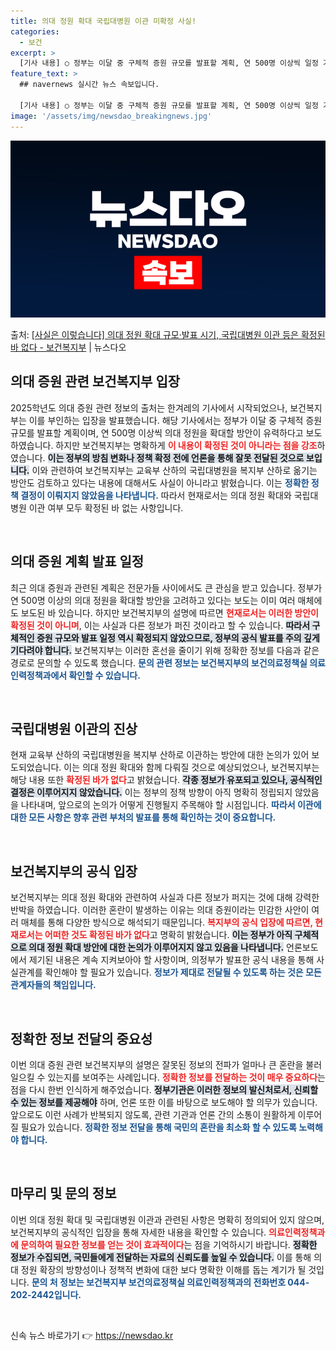 ```yaml
---
title: 의대 정원 확대 국립대병원 이관 미확정 사실!
categories:
  - 보건
excerpt: >
  [기사 내용] ○ 정부는 이달 중 구체적 증원 규모를 발표할 계획, 연 500명 이상씩 일정 기간 의대 정원…
feature_text: >
  ## navernews 실시간 뉴스 속보입니다.

  [기사 내용] ○ 정부는 이달 중 구체적 증원 규모를 발표할 계획, 연 500명 이상씩 일정 기간 의대 정원…
image: '/assets/img/newsdao_breakingnews.jpg'
---
```


![뉴스다오 속보](/assets/img/newsdao_breakingnews.jpg)

<p>출처: <a href="https://newsdao.kr/2151" rel="dofollow">[사실은 이렇습니다] 의대 정원 확대 규모·발표 시기, 국립대병원 이관 등은 확정된 바 없다 - 보건복지부</a> | 뉴스다오</p>

<h2 data-ke-size="size26">의대 증원 관련 보건복지부 입장</h2>

<p data-ke-size="size16">2025학년도 의대 증원 관련 정보의 출처는 한겨레의 기사에서 시작되었으나, 보건복지부는 이를 부인하는 입장을 발표했습니다. 해당 기사에서는 정부가 이달 중 구체적 증원 규모를 발표할 계획이며, 연 500명 이상씩 의대 정원을 확대할 방안이 유력하다고 보도하였습니다. 하지만 보건복지부는 명확하게 <b><span style="color: #ee2323;">이 내용이 확정된 것이 아니라는 점을 강조</span></b>하였습니다. <b><span style="background-color: #21538527;">이는 정부의 방침 변화나 정책 확정 전에 언론을 통해 잘못 전달된 것으로 보입니다.</span></b> 이와 관련하여 보건복지부는 교육부 산하의 국립대병원을 복지부 산하로 옮기는 방안도 검토하고 있다는 내용에 대해서도 사실이 아니라고 밝혔습니다. 이는 <b><span style="color: #1a5490;">정확한 정책 결정이 이뤄지지 않았음을 나타냅니다.</span></b> 따라서 현재로서는 의대 정원 확대와 국립대병원 이관 여부 모두 확정된 바 없는 사항입니다.</p>

<p data-ke-size="size16">&nbsp;</p>

<h2 data-ke-size="size26">의대 증원 계획 발표 일정</h2>

<p data-ke-size="size16">최근 의대 증원과 관련된 계획은 전문가들 사이에서도 큰 관심을 받고 있습니다. 정부가 연 500명 이상의 의대 정원을 확대할 방안을 고려하고 있다는 보도는 이미 여러 매체에도 보도된 바 있습니다. 하지만 보건복지부의 설명에 따르면 <b><span style="color: #ee2323;">현재로서는 이러한 방안이 확정된 것이 아니며</span></b>, 이는 사실과 다른 정보가 퍼진 것이라고 할 수 있습니다.  <b><span style="background-color: #21538527;">따라서 구체적인 증원 규모와 발표 일정 역시 확정되지 않았으므로, 정부의 공식 발표를 주의 깊게 기다려야 합니다.</span></b> 보건복지부는 이러한 혼선을 줄이기 위해 정확한 정보를 다음과 같은 경로로 문의할 수 있도록 했습니다. <b><span style="color: #1a5490;">문의 관련 정보는 보건복지부의 보건의료정책실 의료인력정책과에서 확인할 수 있습니다.</span></b></p>

<p data-ke-size="size16">&nbsp;</p>

<h2 data-ke-size="size26">국립대병원 이관의 진상</h2>

<p data-ke-size="size16">현재 교육부 산하의 국립대병원을 복지부 산하로 이관하는 방안에 대한 논의가 있어 보도되었습니다. 이는 의대 정원 확대와 함께 다뤄질 것으로 예상되었으나, 보건복지부는 해당 내용 또한 <b><span style="color: #ee2323;">확정된 바가 없다</span></b>고 밝혔습니다. <b><span style="background-color: #21538527;">각종 정보가 유포되고 있으나, 공식적인 결정은 이루어지지 않았습니다.</span></b> 이는 정부의 정책 방향이 아직 명확히 정립되지 않았음을 나타내며, 앞으로의 논의가 어떻게 진행될지 주목해야 할 시점입니다. <b><span style="color: #1a5490;">따라서 이관에 대한 모든 사항은 향후 관련 부처의 발표를 통해 확인하는 것이 중요합니다.</span></b></p>

<p data-ke-size="size16">&nbsp;</p>

<h2 data-ke-size="size26">보건복지부의 공식 입장</h2>

<p data-ke-size="size16">보건복지부는 의대 정원 확대와 관련하여 사실과 다른 정보가 퍼지는 것에 대해 강력한 반박을 하였습니다. 이러한 혼란이 발생하는 이유는 의대 증원이라는 민감한 사안이 여러 매체를 통해 다양한 방식으로 해석되기 때문입니다. <b><span style="color: #ee2323;">복지부의 공식 입장에 따르면, 현재로서는 어떠한 것도 확정된 바가 없다</span></b>고 명확히 밝혔습니다. <b><span style="background-color: #21538527;">이는 정부가 아직 구체적으로 의대 정원 확대 방안에 대한 논의가 이루어지지 않고 있음을 나타냅니다.</span></b> 언론보도에서 제기된 내용은 계속 지켜보아야 할 사항이며, 의정부가 발표한 공식 내용을 통해 사실관계를 확인해야 할 필요가 있습니다. <b><span style="color: #1a5490;">정보가 제대로 전달될 수 있도록 하는 것은 모든 관계자들의 책임입니다.</span></b></p>

<p data-ke-size="size16">&nbsp;</p>

<h2 data-ke-size="size26">정확한 정보 전달의 중요성</h2>

<p data-ke-size="size16">이번 의대 증원 관련 보건복지부의 설명은 잘못된 정보의 전파가 얼마나 큰 혼란을 불러일으킬 수 있는지를 보여주는 사례입니다. <b><span style="color: #ee2323;">정확한 정보를 전달하는 것이 매우 중요하다</span></b>는 점을 다시 한번 인식하게 해주었습니다. <b><span style="background-color: #21538527;">정부기관은 이러한 정보의 발신처로서, 신뢰할 수 있는 정보를 제공해야</span></b> 하며, 언론 또한 이를 바탕으로 보도해야 할 의무가 있습니다. 앞으로도 이런 사례가 반복되지 않도록, 관련 기관과 언론 간의 소통이 원활하게 이루어질 필요가 있습니다. <b><span style="color: #1a5490;">정확한 정보 전달을 통해 국민의 혼란을 최소화 할 수 있도록 노력해야 합니다.</span></b></p>

<p data-ke-size="size16">&nbsp;</p>

<h2 data-ke-size="size26">마무리 및 문의 정보</h2>

<p data-ke-size="size16">이번 의대 정원 확대 및 국립대병원 이관과 관련된 사항은 명확히 정의되어 있지 않으며, 보건복지부의 공식적인 입장을 통해 자세한 내용을 확인할 수 있습니다. <b><span style="color: #ee2323;">의료인력정책과에 문의하여 필요한 정보를 얻는 것이 효과적이다</span></b>는 점을 기억하시기 바랍니다. <b><span style="background-color: #21538527;">정확한 정보가 수집되면, 국민들에게 전달하는 자료의 신뢰도를 높일 수 있습니다.</span></b> 이를 통해 의대 정원 확장의 방향성이나 정책적 변화에 대한 보다 명확한 이해를 돕는 계기가 될 것입니다. <b><span style="color: #1a5490;">문의 처 정보는 보건복지부 보건의료정책실 의료인력정책과의 전화번호 044-202-2442입니다.</span></b></p>

<p data-ke-size="size16">&nbsp;</p> 

신속 뉴스 바로가기 👉 <a href="https://newsdao.kr" rel="dofollow">https://newsdao.kr</a>


